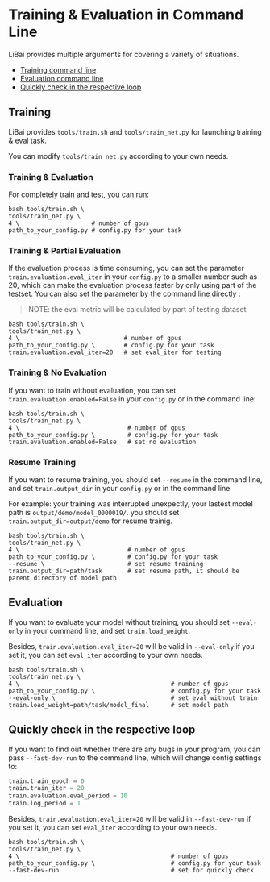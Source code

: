 # Training & Evaluation in Command Line 

LiBai provides multiple arguments for covering a variety of situations.

- [Training command line](##Training)
- [Evaluation command line](##Evaluation)
- [Quickly check in the respective loop](##Quickly-check-in-the-respective-loop)

## Training

LiBai provides `tools/train.sh` and `tools/train_net.py` for launching training & eval task.

You can modify `tools/train_net.py` according to your own needs.

### Training & Evaluation

For completely train and test, you can run: 

```shell
bash tools/train.sh \
tools/train_net.py \ 
4 \                    # number of gpus
path_to_your_config.py # config.py for your task
```

### Training & Partial Evaluation 

If the evaluation process is time consuming, you can set the parameter `train.evaluation.eval_iter` in your `config.py` to a smaller number such as 20, which can make the evaluation process faster by only using part of the testset. You can also set the parameter by the command line directly :

> NOTE: the eval metric will be calculated by part of testing dataset

```shell
bash tools/train.sh \
tools/train_net.py \ 
4 \                             # number of gpus
path_to_your_config.py \        # config.py for your task
train.evaluation.eval_iter=20   # set eval_iter for testing
```

### Training & No Evaluation

If you want to train without evaluation, you can set `train.evaluation.enabled=False` in your `config.py` or in the command line:

```shell
bash tools/train.sh \
tools/train_net.py \ 
4 \                              # number of gpus
path_to_your_config.py \         # config.py for your task
train.evaluation.enabled=False   # set no evaluation 
```

### Resume Training

If you want to resume training, you should set `--resume` in the command line, and set `train.output_dir` in your `config.py` or in the command line

For example: your training was interrupted unexpectly, your lastest model path is `output/demo/model_0000019/`. you should set `train.output_dir=output/demo` for resume trainig.

```shell
bash tools/train.sh \
tools/train_net.py \ 
4 \                              # number of gpus
path_to_your_config.py \         # config.py for your task
--resume \                       # set resume training
train.output_dir=path/task       # set resume path, it should be parent directory of model path
```


## Evaluation

If you want to evaluate your model without training,  you should set `--eval-only` in your command line, and set `train.load_weight`.

Besides, `train.evaluation.eval_iter=20` will be valid in `--eval-only` if you set it, you can set `eval_iter` according to your own needs.

```shell
bash tools/train.sh \
tools/train_net.py \ 
4 \                                          # number of gpus
path_to_your_config.py \                     # config.py for your task
--eval-only \                                # set eval without train
train.load_weight=path/task/model_final      # set model path
```

## Quickly check in the respective loop

If you want to find out whether there are any bugs in your program, you can pass `--fast-dev-run` to the command line, which will change config settings to:
```python
train.train_epoch = 0
train.train_iter = 20
train.evaluation.eval_period = 10
train.log_period = 1
```
Besides, `train.evaluation.eval_iter=20` will be valid in `--fast-dev-run` if you set it, you can set `eval_iter` according to your own needs.
```shell
bash tools/train.sh \
tools/train_net.py \ 
4 \                                          # number of gpus
path_to_your_config.py \                     # config.py for your task
--fast-dev-run                               # set for quickly check
``` 
